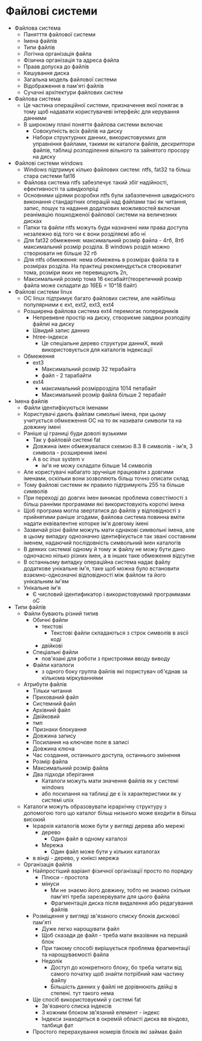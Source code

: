 # Файлові системи
- Файлова система
  - Панятття файлової системи
  - Імена файлів
  - Типи файлів 
  - Логічна організація файла
  - Фізична організація та адреса файла
  - Праав допуска до файлів
  - Кешування диска
  - Загальна модель файлової системи
  - Відображення в пам'яті файлів
  - Сучачні архітектури файлових систем
- Файлова система 
  - Це частина операційної системи, призначення якої понягає в тому щоб надавати користувачеві інтерфейс для керування данними
  - В широкому плані поняття файлова системи включає
    - Совокупність всіх файлів на диску
    - Набори структурних данних, використовуємих для управніння файлами, такими як каталоги файлів, дескриптори файлів, таблиці розподілення вільного та зайнятого просору на диску
- Файлові системи windows
  - Windows підтримує кілько файлових систем: ntfs, fat32 та більш стара системи fat16 
  - Файлова система ntfs забезпечує такий збіг надійності, ефективності та швидкопріці
  - Основними цірями розробки ntfs були забазпечення швидкісного виконання стандартних операцій над файлами такі як читання, запис, пошук та надання додаткових можливостей включая реанімацію пошкодженої файлової системи на величезних дисках
  - Папки та файли ntfs можуть буди назначені ним права доступа незалежно від того чи є вони розділяємі або ні
  - Для fat32 обмеження: максимальний розмір файла - 4гб, 8тб максимальний розмір розділа. В windows розділ можно створювати не більше 32 гб
  - Для ntfs обмеження: нема обмежень в розмірах файла та в розмірах розділа. На практиці рекомендується створюватит томa, розміри яких не перевищують 2n,
  - Максимальний розмір тома 16 єксабайт(теоретичний розмір файла може складати до 16ЕБ = 10^18 байт)
- Файлові системи linux
  - ОС linux підтримує багато файлових систем, але найбільш популярними є ext, ext2, ext3, ext4
  - Розширена файлова система ext4 перемогає попередників
    - Непревивне простір на диску, створиєме завдяки розподілу файлиі на диску
    - Швидий запис данних
    - htree-індекси 
      - Це спеціальне дерево структури данниХ, який використовується для каталогів індексації
  - Обмеження 
    - ext3 
      - Максимальний розмір 32 терабайта
      - файл - 2 тарабайти
    - ext4 
      - максимальний розміррозділа 1014 петабайт
      - Максимальний розмір файла більше 2 терабайт
- Імена файлів
  - Файли ідентифікуються іменами
  - Користувачі дають файлам симольні імена, при цьому учитується обмкеження ОС на то як називати символи та на довжину імені
  - Раніше ці границі буди доволі вузькими
    - Так у файловій системі fat
    - Довжина імен обмежувалася схемою 8.3 8 символів - ім'я, 3 символа - розширення імені
    - А в ос inux system v
      - ім'я не можу складати більше 14 символів
  - Але користувачі набагато зручніше працювати з довгими іменами, оскільки вони зозволяють більш точно описати склад
  - Тому файлові системи як правило підтримують 255 та більше символів 
  - При переході до довгих імен виникає проблема совестімості з більш ранніми програмами які використовують короткі імена
  - Щоб програма могла звертатися до файлів у відповідності з прийнятими раніше згодами, файлова система повинна вміти надати еквівалентне которке ім'я довгому імені
  - Зазвичай різні файли можуть мати однакові символьні імена, але в цьому випадку однозначно ідентифікується так звані составним іменем, надаючий послідовність символьний імен каталогів
  - В деяких системаї одному й тому ж файлу не можу бути дано одночасно нілько різних імен, а в інших таке обмеження відсутне
  - В останньому випадку операційна система надає файлу додаткове унікальне ім'я, таке щоб можна було встановити взаємно-однозначні відповідності між файлом та його унікальним ім'ям
  - Унікальне ім'я
    - Є числовий ідентификатор і використовуємий программами оС 
- Типи файлів
  - Файли бувають різний типив
    - Обичні файли
      - текстові
        - Текстові файли складаються з строк символів в ascii коді
      - двійкові
    - Спеціальні файли
      - пов'язані для роботи з пристроями вводу виводу
    - Файли каталоги
      - з одного боку группа файлів які пористувач об'єднав за кількома міркуваннями
  - Атрибути файлів
    - Тільки читання
    - Прихований файл
    - Системний файл
    - Архівний файл
    - Двійковий
    - тмп
    - Признаки блокуання
    - Довжина запису
    - Посилання на ключове поле в записі
    - Довжина ключа
    - Час создання, останнього доступа, останнього змінення
    - Розмір файла
    - Максимальний розмір файла
    - Два підходи зберігання
      - Каталоги можуть мати значення файлів як у системі windows
      - або посилання на таблиці де є їх характеристики як у системі unix
  - Каталоги можуть образовувати ієрархічну структуру з допомогою того що каталог більш низького може входити в більш високий
    - Ієрархія каталогів може бути у вигляді дерева або мережі
      - дерево 
        - Один файл в одному каталозі
      - Мережа
        - Один файл може бути у кільких каталогах
    - в вінді - дерево, у юніксі мережа
  - Організація файлів
    - Найпростіший варіант фізичної організації просто по порядку
      - Плюси - простота
      - мінуси
        - Ми не знаємо його довжину, тобто не знаємо скільки пам'яті треба зарезервувати для цього файла
        - Фрагментація диска після видалення або редагування файлів
    - Розміщення у вигляді зв'язаного списку блоків дискової пам'яті
      - Дуже легко нарощувати файл
      - Щоб сказади де файл - треба мати вказівник на перший блок
      - При такому способі вирішується проблема фрагментації та нарощуваємості файла
      - Недолік
        - Доступ до конкретного блоку, бо треба читати від самого початку щоб знайти потрібний нам частину файлу
        - Більшість данних у файлі не дорівнюють двійці в степені. тут такого нема
    - Ще спосіб використовуємий у системі fat
      - Зв'язаного списка індексів
      - З кожним блоком зв'язаний елемент - індекс
      - Індекси знаходяться в окремій області диска вв віндовз, талбиця фат
    - Простого перерахування номерів блоків які займає файл
